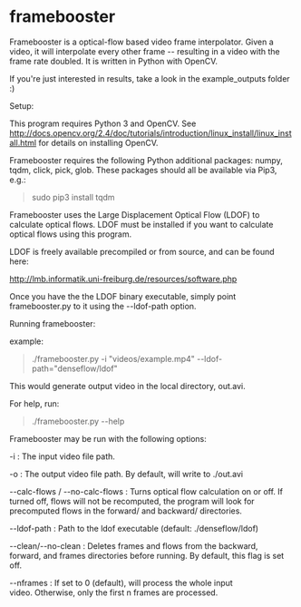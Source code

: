 # framebooster

Framebooster is a optical-flow based video frame interpolator. Given
a video, it will interpolate every other frame -- resulting in a video
with the frame rate doubled. It is written in Python with OpenCV.

If you're just interested in results, take a look in the example_outputs folder :)

Setup:

This program requires Python 3 and OpenCV. See http://docs.opencv.org/2.4/doc/tutorials/introduction/linux_install/linux_install.html
for details on installing OpenCV.

Framebooster requires the following Python additional packages: numpy, tqdm, click, pick, glob. These packages should all be available via Pip3, e.g.:

> sudo pip3 install tqdm

Framebooster uses the Large Displacement Optical Flow (LDOF) to calculate
optical flows. LDOF must be installed if you want to calculate optical
flows using this program.

LDOF is freely available precompiled or from source, and can be found here:

http://lmb.informatik.uni-freiburg.de/resources/software.php

Once you have the the LDOF binary executable, simply point framebooster.py
to it using the --ldof-path option.

Running framebooster:

example: 

> ./framebooster.py -i "videos/example.mp4" --ldof-path="denseflow/ldof"

This would generate output video in the local directory, out.avi.

For help, run:

> ./framebooster.py --help

Framebooster may be run with  the following options:

  -i : The input video file path.

  -o : The output video file path. By default, will write to ./out.avi

  --calc-flows / --no-calc-flows : Turns optical flow calculation on
  or off. If turned off, flows will not be recomputed, the program
  will look for precomputed flows in the forward/ and backward/ 
  directories.

  --ldof-path : Path to the ldof executable (default: ./denseflow/ldof)

  --clean/--no-clean : Deletes frames and flows from the backward,	
  forward, and frames directories before running. By default,
  this flag is set off.

  --nframes : If set to 0 (default), will process the whole input	
  video. Otherwise, only the first n frames are processed.
  


